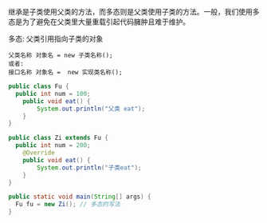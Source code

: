继承是子类使用父类的方法，而多态则是父类使用子类的方法。一般，我们使用多态是为了避免在父类里大量重载引起代码臃肿且难于维护。

多态: 父类引用指向子类的对象

```
父类名称 对象名 = new 子类名称();
或者:
接口名称 对象名 =  new 实现类名称();
```

```java
public class Fu {
  public int num = 100;
    public void eat() {
        System.out.println("父类 eat");
    }
}
```

```java
public class Zi extends Fu {
  public int num = 200;
    @Override
    public void eat() {
        System.out.println("子类eat");
    }
}
```

```java
public static void main(String[] args) {
  Fu fu = new Zi(); // 多态的写法
}
```



